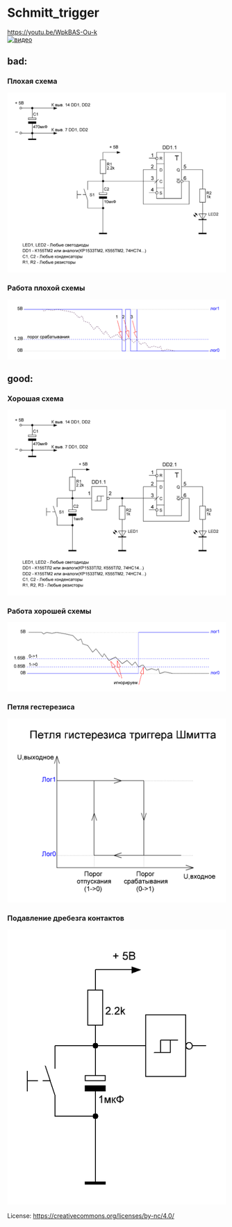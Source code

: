 # Schmitt_trigger
https://youtu.be/WpkBAS-Ou-k  
[![видео](https://img.youtube.com/vi/WpkBAS-Ou-k/1.jpg)](https://www.youtube.com/watch?v=WpkBAS-Ou-k)

## bad:
### Плохая схема
![плохая схема](bad_circuit.png)
### Работа плохой схемы
![работа плохой схемы](bad_work.png)

## good:
### Хорошая схема
![хорошая схема](good_circuit.png)
### Работа хорошей схемы
![работа хорошей схемы](good_work.png)
### Петля гестерезиса
![петля гестерезиса](Hysteresis.png)
### Подавление дребезга контактов
![пример](simple.png)

License: https://creativecommons.org/licenses/by-nc/4.0/
